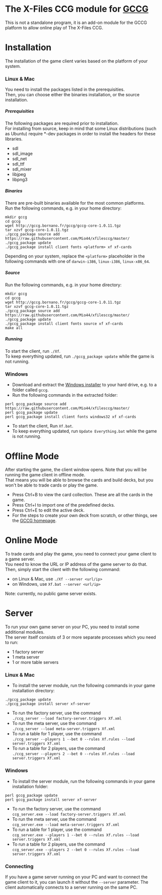 # The X-Files CCG module for [GCCG](http://gccg.sourceforge.net/)

This is not a standalone program, it is an add-on module for the GCCG platform to allow online play of The X-Files CCG.  

# Installation

The installation of the game client varies based on the platform of your system.

### Linux & Mac

You need to install the packages listed in the prerequisities.  
Then, you can choose either the binaries installation, or the source installation.

##### Prerequisities

The following packages are required prior to installation.  
For installing from source, keep in mind that some Linux distributions (such as Ubuntu) require *-dev packages in order to install the headers for these libraries.

* sdl
* sdl_image
* sdl_net
* sdl_ttf
* sdl_mixer
* libjpeg
* libpng3

##### Binaries

There are pre-built binaries available for the most common platforms.  
Run the following commands, e.g. in your home directory:
```
mkdir gccg
cd gccg
wget http://gccg.bornano.fr/gccg/gccg-core-1.0.11.tgz
tar xzvf gccg-core-1.0.11.tgz
./gccg_package source add https://raw.githubusercontent.com/Mio44/xfilesccg/master/
./gccg_package update
./gccg_package install client fonts <platform> xf xf-cards
```
Depending on your system, replace the `<platform>` placeholder in the following commands with one of `darwin-i386`, `linux-i386`, `linux-x86_64`.

##### Source

Run the following commands, e.g. in your home directory:
```
mkdir gccg
cd gccg
wget http://gccg.bornano.fr/gccg/gccg-core-1.0.11.tgz
tar xzvf gccg-core-1.0.11.tgz
./gccg_package source add https://raw.githubusercontent.com/Mio44/xfilesccg/master/
./gccg_package update
./gccg_package install client fonts source xf xf-cards
make all
```

##### Running

To start the client, run `./Xf`.  
To keep everything updated, run `./gccg_package update` while the game is not running.

### Windows

* Download and extract the [Windows installer](http://gccg.sourceforge.net/downloads/gccg_install.zip) to your hard drive, e.g. to a folder called `gccg`.
* Run the following commands in the extracted folder:
```
perl gccg_package source add https://raw.githubusercontent.com/Mio44/xfilesccg/master/
perl gccg_package update
perl gccg_package install client fonts windows32 xf xf-cards
```
* To start the client, Run `Xf.bat`.
* To keep everything updated, run `Update Everything.bat` while the game is not running.

# Offline Mode

After starting the game, the client window opens. Note that you will be running the game client in offline mode.  
That means you will be able to browse the cards and build decks, but you won't be able to trade cards or play the game.
* Press Ctrl+B to view the card collection. These are all the cards in the game.
* Press Ctrl+I to import one of the predefined decks.
* Press Ctrl+E to edit the active deck.
* For the steps to create your own deck from scratch, or other things, see the [GCCG homepage](http://gccg.sourceforge.net/).

# Online Mode

To trade cards and play the game, you need to connect your game client to a game server.  
You need to know the URL or IP address of the game server to do that.  
Then, simply start the client with the following command:
* on Linux & Mac, use `./Xf --server <url/ip>`
* on Windows, use `Xf.bat --server <url/ip>`

Note: currently, no public game server exists.

# Server

To run your own game server on your PC, you need to install some additional modules.  
The server itself consists of 3 or more separate processes which you need to run:
* 1 factory server
* 1 meta server
* 1 or more table servers

### Linux & Mac

* To install the server module, run the following commands in your game installation directory:
```
./gccg_package update
./gccg_package install server xf-server
```
* To run the factory server, use the command  
`./ccg_server --load factory-server.triggers Xf.xml`
* To run the meta server, use the command  
`./ccg_server --load meta-server.triggers Xf.xml`
* To run a table for 1 player, use the command  
`./ccg_server --players 1 --bet 0 --rules Xf.rules --load server.triggers Xf.xml`
* To run a table for 2 players, use the command  
`./ccg_server --players 2 --bet 0 --rules Xf.rules --load server.triggers Xf.xml`

### Windows

* To install the server module, run the following commands in your game installation folder:
```
perl gccg_package update
perl gccg_package install server xf-server
```
* To run the factory server, use the command  
`ccg_server.exe --load factory-server.triggers Xf.xml`
* To run the meta server, use the command  
`ccg_server.exe --load meta-server.triggers Xf.xml`
* To run a table for 1 player, use the command  
`ccg_server.exe --players 1 --bet 0 --rules Xf.rules --load server.triggers Xf.xml`
* To run a table for 2 players, use the command  
`ccg_server.exe --players 2 --bet 0 --rules Xf.rules --load server.triggers Xf.xml`

### Connecting

If you have a game server running on your PC and want to connect the game client to it, you can launch it without the `--server` parameter.
The client automatically connects to a server running on the same PC.

